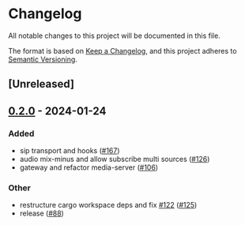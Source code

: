 # Changelog
All notable changes to this project will be documented in this file.

The format is based on [Keep a Changelog](https://keepachangelog.com/en/1.0.0/),
and this project adheres to [Semantic Versioning](https://semver.org/spec/v2.0.0.html).

## [Unreleased]

## [0.2.0](https://github.com/8xFF/atm0s-media-server/compare/atm0s-media-server-transport-v0.1.0...atm0s-media-server-transport-v0.2.0) - 2024-01-24

### Added
- sip transport and hooks ([#167](https://github.com/8xFF/atm0s-media-server/pull/167))
- audio mix-minus and allow subscribe multi sources ([#126](https://github.com/8xFF/atm0s-media-server/pull/126))
- gateway and refactor media-server ([#106](https://github.com/8xFF/atm0s-media-server/pull/106))

### Other
- restructure cargo workspace deps and fix [#122](https://github.com/8xFF/atm0s-media-server/pull/122) ([#125](https://github.com/8xFF/atm0s-media-server/pull/125))
- release ([#88](https://github.com/8xFF/atm0s-media-server/pull/88))
